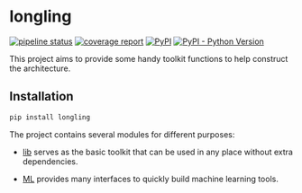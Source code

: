 # longling

[![pipeline status](https://gitlab.com/tswsxk/longling/badges/master/pipeline.svg)](https://gitlab.com/tswsxk/longling/commits/master)
[![coverage report](https://gitlab.com/tswsxk/longling/badges/master/coverage.svg)](https://gitlab.com/tswsxk/longling/commits/master)
[![PyPI](https://img.shields.io/pypi/v/longling.svg)](https://pypi.python.org/pypi/longling)
[![PyPI - Python Version](https://img.shields.io/pypi/pyversions/longling.svg)](https://pypi.python.org/pypi/longling)


This project aims to provide some handy toolkit functions to help construct the
architecture.

## Installation

```bash
pip install longling
```

The project contains several modules for different purposes:
*  [lib](./longling/lib/README.md) serves as the basic toolkit that 
can be used in any place without extra dependencies.

* [ML](./longling/ML/README.md) provides many interfaces to quickly 
build machine learning tools.

